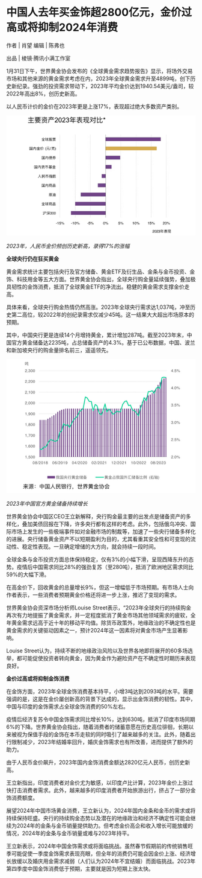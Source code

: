 # 中国人去年买金饰超2800亿元，金价过高或将抑制2024年消费

作者 | 肖望 编辑 | 陈弗也

出品 | 棱镜·腾讯小满工作室

1月31日下午，世界黄金协会发布的《全球黄金需求趋势报告》显示，将场外交易市场和其他来源的黄金需求考虑在内，2023年全球黄金需求升至4899吨，创下历史新纪录。强劲的投资需求带动下，2023年平均金价达到1940.54美元/盎司，较2022年高出8%，创历史新高。

以人民币计价的金价在2023年更是上涨17%，表现超过绝大多数资产类别。

![d9689ca2f718b3a8811097c12ad697fa.jpg](https://raw.githubusercontent.com/qqhsx/qqnews_image/main/2024/02/02/中国人去年买金饰超2800亿元，金价过高或将抑制2024年消费/d9689ca2f718b3a8811097c12ad697fa.jpg)

_2023年，人民币金价频创历史新高，录得17%的涨幅_

**全球央行仍在狂买黄金**

黄金需求统计主要包括央行及官方储备、黄金ETF及衍生品、金条与金币投资、金饰、科技用金等五大方面。世界黄金协会指出，全球央行购金量延续强势，叠加极具韧性的金饰消费，抵消了全球黄金ETF的净流出。稳健的黄金需求支撑金价走高。

具体来看，全球央行购金热情仍然高涨。2023年全球央行需求达1,037吨，冲至历史第二高位，较2022年的创纪录需求仅减少45吨。这一结果大大超出市场原本的预期。

其中，中国央行更是连续14个月增持黄金，累计增加287吨。截至2023年末，中国官方黄金储备达2235吨，占总储备资产的4.3%。基于已公布数据，中国、波兰和新加坡央行的购金量排名前三，遥遥领先。

![4783664fce46971ddfb9573c3fe2bdf4.jpg](https://raw.githubusercontent.com/qqhsx/qqnews_image/main/2024/02/02/中国人去年买金饰超2800亿元，金价过高或将抑制2024年消费/4783664fce46971ddfb9573c3fe2bdf4.jpg)

_2023年中国官方黄金储备持续增长_

世界黄金协会中国区CEO王立新解释，央行购金最主要的出发点是储备资产的多样化，叠加美债回报在下降，许多央行都有这样的考虑。此外，包括俄乌冲突、国际市场上发生的一些极端事件如对金融市场的制裁等，加速了一些央行储备多样化的进展。央行储备黄金资产不以短期盈利为目的，尤其看重其安全性和可变现的流动性、稳定性表现。一旦确定增储的大方向，就会持续一段时间。

全球金条与金币投资方面总体保持稳定，仅有3%的小幅下滑，呈现西降东升的态势。疫情后中国需求同比28%的强劲复苏（至280吨），抵消了欧洲地区需求同比59%的大幅下滑。

在高金价下，回收黄金的总量增长9%，但这一增幅低于市场预期。有市场人士向作者表示，一些消费者预期黄金价格还将进一步上涨，推迟了变现的需求。

世界黄金协会资深市场分析师Louise
Street表示，“2023年全球央行的持续购金再次有力地提振了黄金需求，并一定程度抵消了黄金市场其他领域需求的疲软，全年黄金需求远高于近十年的移动平均值。除货币政策外，地缘政治的不确定性也是黄金需求的关键驱动因素之一，预计2024年这一因素将对黄金市场产生显著影响。

Louise
Street认为，持续不断的地缘政治风险以及世界各地即将展开的60多场选举，都可能促使投资者转向黄金，因为黄金作为避险资产在不确定性时期历来表现良好。

**金价过高或将抑制金饰消费**

在金饰方面，2023年全球金饰消费基本持平，小增3吨达到2093吨的水平。需要强调的是，这是在金价屡创新高的背景下达成的，显示出金饰消费的韧性。其中，中国与印度的金饰需求占全球金饰消费的50%左右。

疫情后经济复苏令中国金饰需求同比增长10%，达到630吨，抵消了印度市场同期6%的下降。世界黄金协会指出，随着消费者的储蓄意愿在历史高位徘徊，长期以来被视为保值手段的金饰在本币走软的同时吸引了越来越多的关注。此外，随着出行限制减少，2023年结婚率回升，婚庆金饰需求也有所改善，进而提供了额外的助力。

由于人民币金价飙升，2023年国内金饰消费金额达2820亿元人民币，创历史新高。

王立新指出，印度消费者对金价尤为敏感，以印度卢比计算，2023年金价上涨过快打击消费者需求。此外，越来越多的印度消费者开始旅游出行，挤占了一部分金饰消费额度。

展望2024年中国市场黄金消费，王立新认为，2024年国内金条和金币的需求或将持续保持旺盛。央行的持续购金态势以及潜在的地缘政治和经济不确定性可能会继续为2024年的金条与金币销量提供助力。但考虑金价高企和收入增长可能放缓的情况，2024年的金条与金币销量或难与2023年持平。

王立新表示，2024年中国金饰需求或将面临挑战。虽然春节假期前的传统销售旺季可能促使一季度金饰需求表现亮眼，但全年的消费仍可能会因金价上涨、经济增长放缓以及婚庆用金需求减弱（人们认为2024年不宜结婚）而面临挑战。2023年第四季度中国金饰消费低于预期，主要就是因为短期上涨太快。


